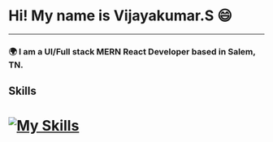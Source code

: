 

# Hi! My name is Vijayakumar.S 😄
***
### 🌍  I am a UI/Full stack MERN React Developer based in Salem, TN.

## Skills
# [![My Skills](https://skillicons.dev/icons?i=html,css,bootstrap,jquery,js,mongodb,express,react,nodejs,mui)](https://skillicons.dev)
